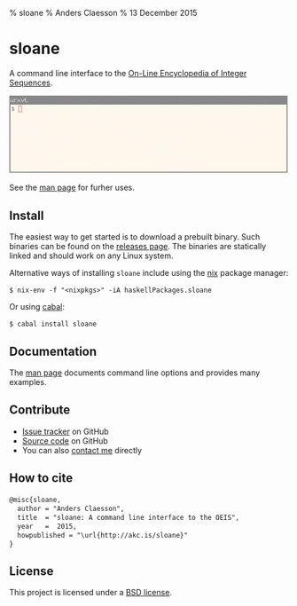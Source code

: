 % sloane
% Anders Claesson
% 13 December 2015

# sloane

A command line interface to the
[On-Line Encyclopedia of Integer Sequences](http://oeis.org).

![](demo.gif)

See the [man page](man) for furher uses.

## Install

The easiest way to get started is to download a prebuilt binary. Such
binaries can be found on the
[releases page](https://github.com/akc/sloane/releases).
The binaries are statically linked and should work on any Linux system.

Alternative ways of installing `sloane` include
using the [nix](https://nixos.org/nix/) package manager:

```
$ nix-env -f "<nixpkgs>" -iA haskellPackages.sloane
```

Or using [cabal](https://www.haskell.org/cabal/):

```
$ cabal install sloane
```

## Documentation

The [man page](man) documents command line options and provides many
examples.

## Contribute

- [Issue tracker](https://github.com/akc/sloane/issues) on GitHub
- [Source code](https://github.com/akc/sloane) on GitHub
- You can also [contact me](http://akc.is/email/) directly

## How to cite

```
@misc{sloane,
  author = "Anders Claesson",
  title  = "sloane: A command line interface to the OEIS",
  year   =  2015,
  howpublished = "\url{http://akc.is/sloane}"
}
```

## License

This project is licensed under a
[BSD license](https://github.com/akc/sloane/blob/master/LICENSE).
